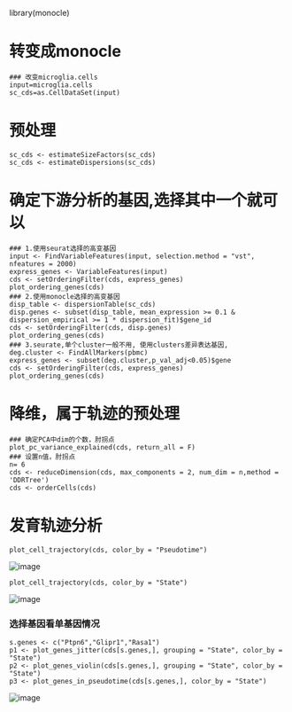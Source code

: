library(monocle)

# 转变成monocle
```
### 改变microglia.cells
input=microglia.cells
sc_cds=as.CellDataSet(input)
```
# 预处理
```
sc_cds <- estimateSizeFactors(sc_cds)
sc_cds <- estimateDispersions(sc_cds)
```
# 确定下游分析的基因,选择其中一个就可以
```
### 1.使用seurat选择的高变基因
input <- FindVariableFeatures(input, selection.method = "vst", nfeatures = 2000)
express_genes <- VariableFeatures(input)
cds <- setOrderingFilter(cds, express_genes) 
plot_ordering_genes(cds)
### 2.使用monocle选择的高变基因
disp_table <- dispersionTable(sc_cds) 
disp.genes <- subset(disp_table, mean_expression >= 0.1 & dispersion_empirical >= 1 * dispersion_fit)$gene_id
cds <- setOrderingFilter(cds, disp.genes)
plot_ordering_genes(cds)
### 3.seurate,单个cluster一般不用, 使用clusters差异表达基因, 
deg.cluster <- FindAllMarkers(pbmc)
express_genes <- subset(deg.cluster,p_val_adj<0.05)$gene
cds <- setOrderingFilter(cds, express_genes) 
plot_ordering_genes(cds) 
```

# 降维，属于轨迹的预处理
```
### 确定PCA中dim的个数，肘拐点
plot_pc_variance_explained(cds, return_all = F)
### 设置n值，肘拐点
n= 6
cds <- reduceDimension(cds, max_components = 2, num_dim = n,method = 'DDRTree') 
cds <- orderCells(cds)
```
# 发育轨迹分析
```
plot_cell_trajectory(cds, color_by = "Pseudotime")
```
![image](https://user-images.githubusercontent.com/41554601/175468933-f0dee1da-33dc-4a31-ac4a-ac84886eb1e8.png)
```
plot_cell_trajectory(cds, color_by = "State")
```
![image](https://user-images.githubusercontent.com/41554601/175468894-e8d7e4db-1878-423b-b5c4-1915205224ed.png)


### 选择基因看单基因情况
```
s.genes <- c("Ptpn6","Glipr1","Rasa1") 
p1 <- plot_genes_jitter(cds[s.genes,], grouping = "State", color_by = "State") 
p2 <- plot_genes_violin(cds[s.genes,], grouping = "State", color_by = "State") 
p3 <- plot_genes_in_pseudotime(cds[s.genes,], color_by = "State")
```
![image](https://user-images.githubusercontent.com/41554601/175469717-a2e4c0f2-514c-47b6-8439-ef2e57922e22.png)

